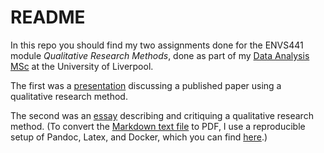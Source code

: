 # README

In this repo you should find my two assignments done for the ENVS441 module
*Qualitative Research Methods*, done as part of my [Data Analysis
MSc](https://github.com/peterprescott/data-analysis-msc) at the University of Liverpool.

The first was a [presentation](pdf/presentation.pdf) discussing a
published paper using a qualitative research method.

The second was an [essay](pdf/essay_two_column.pdf) describing and
critiquing a qualitative research method. (To convert the [Markdown text file](md/essay.md) 
to PDF, I use a reproducible setup of Pandoc, Latex, and Docker, which you can find
[here](https://github.com/peterprescott/publisher).)
